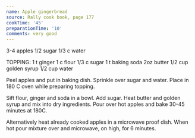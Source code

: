 ```yaml
---
name: Apple gingerbread
source: Rally cook book, page 177
cookTime: '45'
preparationTime: '10'
comments: very good
---
```


3-4 apples
1/2 sugar
1/3 c water

TOPPING:
1 t ginger
1 c flour
1/3 c sugar
1 t baking soda
2oz butter
1/2 cup golden syrup
1/2 cup water

Peel apples and put in baking dish.  Sprinkle over sugar and water.  Place in 180 C oven while preparing topping.

Sift flour, ginger and soda in a bowl.  Add sugar.  Heat butter and golden syrup and mix into dry ingredients.  Pour over hot apples and bake 30-45 minutes at 180C.

Alternatively heat already cooked apples in a microwave proof dish.  When hot pour mixture over and microwave, on high, for 6 minutes.

